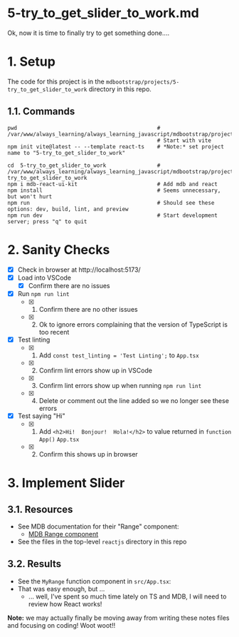 
# 5-try_to_get_slider_to_work.md

Ok, now it is time to finally try to get something done....

# 1. Setup

The code for this project is in the `mdbootstrap/projects/5-try_to_get_slider_to_work` directory in this repo.

## 1.1. Commands

```
pwd                                            # /var/www/always_learning/always_learning_javascript/mdbootstrap/projects
                                               # Start with vite
npm init vite@latest -- --template react-ts    # *Note:* set project name to "5-try_to_get_slider_to_work"

cd  5-try_to_get_slider_to_work                # /var/www/always_learning/always_learning_javascript/mdbootstrap/projects/5-try_to_get_slider_to_work
npm i mdb-react-ui-kit                         # Add mdb and react
npm install                                    # Seems unnecessary, but won't hurt
npm run                                        # Should see these options: dev, build, lint, and preview
npm run dev                                    # Start development server; press "q" to quit
```

# 2. Sanity Checks

- [x] Check in browser at http://localhost:5173/
- [x] Load into VSCode
  - [x] Confirm there are no issues
- [x] Run `npm run lint`
  - [x] 1. Confirm there are no other issues
  - [x] 2. Ok to ignore errors complaining that the version of TypeScript is too recent
- [x] Test linting
  - [x] 1. Add `const test_linting = 'Test Linting';` to `App.tsx`
  - [x] 2. Confirm lint errors show up in VSCode
  - [x] 3. Confirm lint errors show up when running `npm run lint`
  - [x] 4. Delete or comment out the line added so we no longer see these errors
- [x] Test saying "Hi"
  - [x] 1. Add `<h2>Hi!  Bonjour!  Hola!</h2>` to value returned in `function App()` `App.tsx`
  - [x] 2. Confirm this shows up in browser

# 3. Implement Slider

## 3.1. Resources

- See MDB documentation for their "Range" component:
  - [MDB Range component](https://mdbootstrap.com/docs/react/forms/range/)
- See the files in the top-level `reactjs` directory in this repo

## 3.2. Results

- See the `MyRange` function component in `src/App.tsx`:
- That was easy enough, but ...
  - ... well, I've spent so much time lately on TS and MDB, I will need to review how React works!

**Note:** we may actually finally be moving away from writing these notes files and focusing on coding!  Woot woot!!

